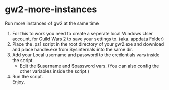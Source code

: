 # gw2-more-instances
Run more instances of gw2 at the same time

1. For this to work you need to create a seperate local Windows User account, for Guild Wars 2 to save your settings to. (aka. appdata Folder)
2. Place the .ps1 script in the root directory of your gw2.exe and download and place handle.exe from Sysinternals into the same dir.
3. Add your Local username and password to the credentials vars inside the script.
    * Edit the $username and $password vars.
    (You can also config the other variables inside the script.)
4. Run the script.  
Enjoy.
